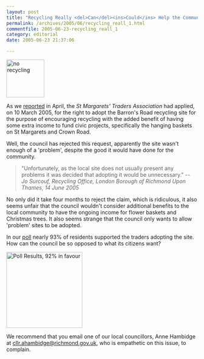 ```yaml
---
layout: post
title: "Recycling Really <del>Can</del><ins>Could</ins> Help the Community<ins>?</ins>"
permalink: /archives/2005/06/recycling_reall_1.html
commentfile: 2005-06-23-recycling_reall_1
category: editorial
date: 2005-06-23 21:37:06

---
```


<img src="/assets/images/2005/no_recycling-thumb.jpg" width="100" height="100" class="right" alt="no recycling"/>

As we [reported](/archives/2005/04/recycling_reall.html) in April, the *St Margarets' Traders Association* had applied, on 10 March 2005, for the right to adopt the Barron's Road recycling site for the purpose of encouraging recycling with the added benefit of having some extra income to fund civic projects, specifically the hanging baskets on St Margarets and Crown Road.

Well, the council has rejected this request, apparently the site wasn't enough of a 'problem', despite the good it would have done for the community.

> "Unfortunately, as the local site does not usually present any problems it was decided that adopting it would be unnecessary."
>  *-- Jo Surcouf, Recycling Office, London Borough of Richmond Upon Thames, 14 June 2005*
> 
 No only did it take four months to reject the claim, which is ridiculous, it also seems unfair that the council wouldn't consider additional benefits to the local community to have the ongoing income for flower baskets and Christmas trees. It also seems strange that the council only wants to allow 'problem' sites to be adopted.

In our [poll](/cgi-bin/poll.cgi?pollname=recycle&action=results) nearly 93% of residents supported the traders adopting the site. How can the council be so opposed to what its citizens want?

<a href="https://stmargarets.london/cgi-bin/poll.cgi?pollname=recycle&action=results"><img src="/assets/images/2005/recycling_poll_results_20050623-thumb.png" width="200" height="200" alt="Poll Results, 92% in favour" class="right"/></a>

We recommend that you email one of our local councillors, Anne Hambidge at <a href="mailto:cllr.ahambidge@richmond.gov.uk?Subject=St Margarets' Barron's Road Recycling Site Adoption">cllr.ahambidge@richmond.gov.uk</a>, who is empathetic on this issue, to complain.
